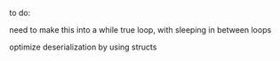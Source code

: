 to do:

need to make this into a while true loop, with sleeping in between loops

optimize deserialization by using structs